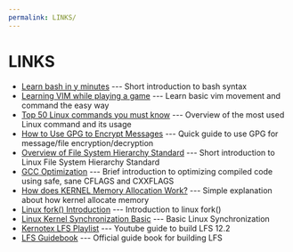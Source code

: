 ```yaml
---
permalink: LINKS/
---
```

# LINKS
* [Learn bash in y minutes](https://learnxinyminutes.com/docs/bash) --- Short introduction to bash syntax
* [Learning VIM while playing a game](https://vim-adventures.com) --- Learn basic vim movement and command the easy way
* [Top 50 Linux commands you must know](https://www.digitalocean.com/community/tutorials/linux-commands) --- Overview of the most used Linux command and its usage
* [How to Use GPG to Encrypt Messages](https://www.digitalocean.com/community/tutorials/how-to-use-gpg-to-encrypt-and-sign-messages) --- Quick guide to use GPG for message/file encryption/decryption
* [Overview of File System Hierarchy Standard](https://docs.redhat.com/en/documentation/red_hat_enterprise_linux/4/html/reference_guide/s1-filesystem-fhs#s1-filesystem-fhs) --- Short introduction to Linux File System Hierarchy Standard
* [GCC Optimization](https://wiki.gentoo.org/wiki/GCC_optimization) --- Brief introduction to optimizing compiled code using safe, sane CFLAGS and CXXFLAGS
* [How does KERNEL Memory Allocation Work?](https://www.youtube.com/watch?v=NC_qkXznvkg) --- Simple explanation about how kernel allocate memory
* [Linux fork() Introduction](https://www.youtube.com/watch?v=9seb8hddeK4) --- Introduction to linux fork()
* [Linux Kernel Synchronization Basic](https://notes.eddyerburgh.me/operating-systems/linux/kernel-synchronization) --- Basic Linux Synchronization
* [Kernotex LFS Playlist](https://youtube.com/playlist?list=PLyc5xVO2uDsDzdT8lkx430hZ-gY69wgS3&si=XMXWFfyKJmp7Y6o5) --- Youtube guide to build LFS 12.2
* [LFS Guidebook](https://www.linuxfromscratch.org/~bdubbs/cross2-lfs-book/index.html) --- Official guide book for building LFS
